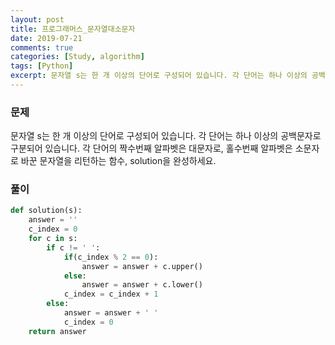 ```yaml
---
layout: post
title: 프로그래머스_문자열대소문자
date: 2019-07-21
comments: true
categories: [Study, algorithm]
tags: [Python]
excerpt: 문자열 s는 한 개 이상의 단어로 구성되어 있습니다. 각 단어는 하나 이상의 공백문자로 구분되어 있습니다. 각 단어의 짝수번째 알파벳은 대문자로, 홀수번째 알파벳은 소문자로 바꾼 문자열을 리턴하는 함수, solution을 완성하세요.
---
```


### 문제

문자열 s는 한 개 이상의 단어로 구성되어 있습니다. 각 단어는 하나 이상의 공백문자로 구분되어 있습니다. 각 단어의 짝수번째 알파벳은 대문자로, 홀수번째 알파벳은 소문자로 바꾼 문자열을 리턴하는 함수, solution을 완성하세요.

### 풀이

```python
def solution(s):
    answer = ''
    c_index = 0
    for c in s:
        if c != ' ':
            if(c_index % 2 == 0):
                answer = answer + c.upper()
            else:
                answer = answer + c.lower()
            c_index = c_index + 1
        else:
            answer = answer + ' '
            c_index = 0
    return answer
```
